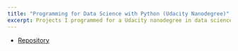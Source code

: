 ```yaml
---
title: "Programming for Data Science with Python (Udacity Nanodegree)"
excerpt: Projects I programmed for a Udacity nanodegree in data science.
---
```


- [Repository](https://github.com/mrcsrsch/Programming-for-data-science-nanodegree)
